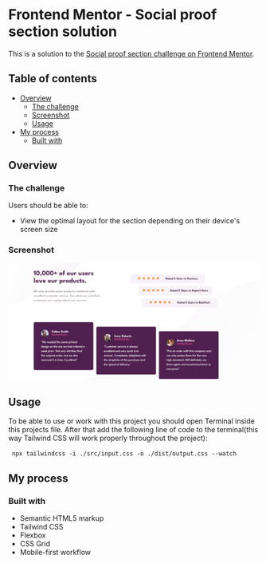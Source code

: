 # Frontend Mentor - Social proof section solution

This is a solution to the [Social proof section challenge on Frontend Mentor](https://www.frontendmentor.io/challenges/social-proof-section-6e0qTv_bA). 
## Table of contents

- [Overview](#overview)
  - [The challenge](#the-challenge)
  - [Screenshot](#screenshot)
  - [Usage](#usage)
- [My process](#my-process)
  - [Built with](#built-with)



## Overview

### The challenge

Users should be able to:

- View the optimal layout for the section depending on their device's screen size

### Screenshot

![](./images/Screenshot.png)

## Usage
To be able to use or work with this project you should open Terminal inside this projects file. After that add the following line of code to the terminal(this way Tailwind CSS will work properly throughout the project):

     
     npx tailwindcss -i ./src/input.css -o ./dist/output.css --watch

## My process

### Built with

- Semantic HTML5 markup
- Tailwind CSS
- Flexbox
- CSS Grid
- Mobile-first workflow
